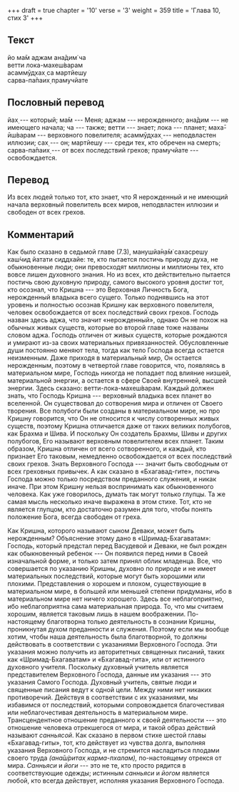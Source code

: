 +++
draft = true
chapter = '10'
verse = '3'
weight = 359
title = 'Глава 10, стих 3'
+++
## Текст

йо ма̄м аджам ана̄дим̇ ча  
ветти лока-махеш́варам  
асаммӯд̣хах̣ са мартйешу  
сарва-па̄паих̣ прамучйате

## Пословный перевод

йах̣ --- который; ма̄м --- Меня; аджам --- нерожденного; ана̄дим --- не
имеющего начала; ча --- также; ветти --- знает; лока --- планет;
маха̄-ӣш́варам --- верховного повелителя; асаммӯд̣хах̣ --- неподвластен
иллюзии; сах̣ --- он; мартйешу --- среди тех, кто обречен на смерть;
сарва-па̄паих̣ --- от всех последствий грехов; прамучйате ---
освобождается.

## Перевод

Из всех людей только тот, кто знает, что Я нерожденный и не имеющий
начала верховный повелитель всех миров, неподвластен иллюзии и свободен
от всех грехов.

## Комментарий

Как было сказано в седьмой главе (7.3), манушйа̄н̣а̄м̇ сахасрешу каш́чид
йатати сиддхайе: те, кто пытается постичь природу духа, не обыкновенные
люди; они превосходят миллионы и миллионы тех, кто вовсе лишен духовного
знания. Но из всех, кто действительно пытается постичь свою духовную
природу, самого высокого уровня достиг тот, кто осознал, что Кришна ---
это Верховная Личность Бога, нерожденный владыка всего сущего. Только
поднявшись на этот уровень и полностью осознав Кришну как верховного
повелителя, человек освобождается от всех последствий своих грехов.
Господь назван здесь аджа, что значит «нерожденный», однако Он не похож
на обычных живых существ, которые во второй главе тоже названы словом
аджа. Господь отличен от живых существ, которые рождаются и умирают
из-за своих материальных привязанностей. Обусловленные души постоянно
меняют тела, тогда как тело Господа всегда остается неизменным. Даже
приходя в материальный мир, Он остается нерожденным, поэтому в четвертой
главе говорится, что, появляясь в материальном мире, Господь никогда не
попадает под влияние низшей, материальной энергии, а остается в сфере
Своей внутренней, высшей энергии. Здесь сказано: ветти-лока-махеш́варам.
Каждый должен знать, что Господь Кришна --- верховный владыка всех
планет во вселенной. Он существовал до сотворения мира и отличен от
Своего творения. Все полубоги были созданы в материальном мире, но про
Кришну говорится, что Он не относится к числу сотворенных живых существ,
поэтому Кришна отличается даже от таких великих полубогов, как Брахма и
Шива. И поскольку Он создатель Брахмы, Шивы и других полубогов, Его
называют верховным повелителем всех планет. Таким образом, Кришна
отличен от всего сотворенного, и каждый, кто признает Его таковым,
немедленно освобождается от всех последствий своих грехов. Знать
Верховного Господа --- значит быть свободным от всех греховных привычек.
А как сказано в «Бхагавад-гите», постичь Господа можно только
посредством преданного служения, и никак иначе. При этом Кришну нельзя
воспринимать как обыкновенного человека. Как уже говорилось, думать так
могут только глупцы. Та же самая мысль несколько иначе выражена в этом
стихе. Тот, кто не является глупцом, кто достаточно разумен для того,
чтобы понять положение Бога, всегда свободен от греха.

Как Кришна, которого называют сыном Деваки, может быть нерожденным?
Объяснение этому дано в «Шримад-Бхагаватам»: Господь, который предстал
перед Васудевой и Деваки, не был рожден как обыкновенный ребенок --- Он
появился перед ними в Своей изначальной форме, и только затем принял
облик младенца. Все, что совершается по указанию Кришны, духовно по
природе и не имеет материальных последствий, которые могут быть хорошими
или плохими. Представления о хорошем и плохом, существующие в
материальном мире, в большей или меньшей степени придуманы, ибо в
материальном мире нет ничего хорошего. Здесь все неблагоприятно, ибо
неблагоприятна сама материальная природа. То, что мы считаем хорошим,
является таковым лишь в нашем воображении. По-настоящему благотворна
только деятельность в сознании Кришны, проникнутая духом преданности и
служения. Поэтому если мы вообще хотим, чтобы наша деятельность была
благотворной, то должны действовать в соответствии с указаниями
Верховного Господа. Эти указания можно получить из авторитетных
священных писаний, таких как «Шримад-Бхагаватам» и «Бхагавад-гита», или
от истинного духовного учителя. Поскольку духовный учитель является
представителем Верховного Господа, данные им указания --- это указания
Самого Господа. Духовный учитель, святые люди и священные писания ведут
к одной цели. Между ними нет никаких противоречий. Действуя в
соответствии с их указаниями, мы избавимся от последствий, которыми
сопровождается благочестивая или неблагочестивая деятельность в
материальном мире. Трансцендентное отношение преданного к своей
деятельности --- это отношение человека отрекшегося от мира, и такой
образ действий называют *санньясой*. Как сказано в первом стихе шестой
главы «Бхагавад-гиты», тот, кто действует из чувства долга, выполняя
указания Верховного Господа, и не стремится насладиться плодами своего
труда *(ана̄ш́ритах̣ карма-пхалам),* по-настоящему отрекся от мира.
*Санньяси* и *йоги* --- это не те, кто просто рядится в соответствующие
одежды; истинным *санньяси* и *йогом* является любой, кто всегда
действует, исполняя указания Верховного Господа.
